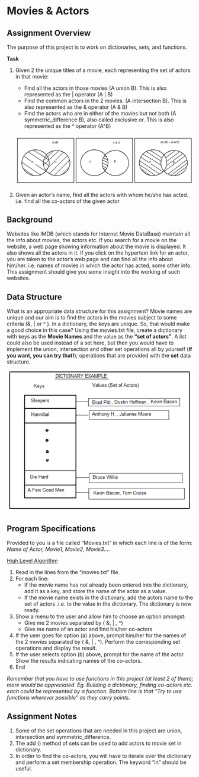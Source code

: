 # Movies & Actors

## Assignment Overview

The purpose of this project is to work on dictionaries, sets, and functions.

**Task**
1. Given 2 the unique titles of a movie, each representing the set of actors in that movie:
    - Find all the actors in those movies (A union B). This is also represented as the | operator (A | B)
    - Find the common actors in the 2 movies. (A intersection B). This is also represented as the & operator (A & B)
    - Find the actors who are in either of the movies but not both (A symmetric_difference B), also called exclusive or. This is also represented as the ^ operator (A^B)

    ![](./image1.png)

2. Given an actor’s name, find all the actors with whom he/she has acted. i.e. find all the co-actors of the given actor

## Background
Websites like IMDB (which stands for Internet Movie DataBase) maintain all the info about movies, the actors etc. If you search for a movie on the website, a web page showing information about the movie is displayed. It also shows all the actors in it. If you click on the hypertext link for an actor, you are taken to the actor’s web page and can find all the info about him/her. i.e. names of movies in which the actor has acted, some other info.  This assignment should give you some insight into the working of such websites.

## Data Structure
What is an appropriate data structure for this assignment? Movie names are unique and our aim is to find the actors in the movies subject to some criteria (&, | or ^ ). 
In a dictionary, the keys are unique. So, that would make a good choice in this case?
Using the movies.txt file, create a dictionary with keys as the **Movie Names** and the value as the **“set of actors”**. A list could also be used instead of a set here, but then you would have to implement the union, intersection and other set operations all by yourself (**If you want, you can try that!**); operations that are provided with the **set** data structure. 

![](./image2.png)

## Program Specifications
Provided to you is a file called “Movies.txt” in which each line is of the form:
*Name of Actor, Movie1, Movie2, Movie3….*

<span style="text-decoration:underline">High Level Algorithm</span>
1. Read in the lines from the “movies.txt” file.
2. For each line:
    - If the movie name has not already been entered into the dictionary, add it as a key, and store the name of the actor as a value.
    - If the movie name exists in the dictionary, add the actors name to the set of actors .i.e. to the value in the dictionary.
    The dictionary is now ready.
3. Show a menu to the user and allow him to choose an option amongst:
    - Give me 2 movies separated by ( &, | , ^)
    - Give me name of an actor and find his/her co-actors
4. If the user goes for option (a) above, prompt him/her for the names of the 2 movies separated by ( &, | , ^). Perform the corresponding set operations and display the result.
5. If the user selects option (b) above, prompt for the name of the actor. Show the results indicating names of the co-actors.
6. End

*Remember that you have to use functions in this project (at least 2 of them); more would be appreciated. Eg. Building a dictionary, finding co-actors etc. each could be represented by a function. Bottom line is that “Try to use functions wherever possible” as they carry points.*

## Assignment Notes
1. Some of the set operations that are needed in this project are union, intersection and symmetric_difference.
2. The add () method of sets can be used to add actors to movie set in dictionary.
3. In order to find the co-actors, you will have to iterate over the dictionary and perform a set membership operation. The keyword “in” should be useful.
